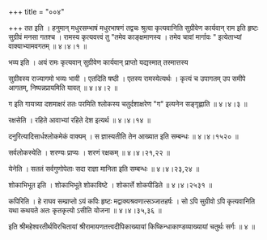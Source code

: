 +++
title = "००४"

+++
तत इति । हनुमान् मधुरसम्भाषं मधुरभाषणं तद्वचः श्रुत्वा कृत्यवानिति सुग्रीवेण कार्यवान् राम इति हृष्टः सुग्रीवं मनसा गतश्च । रामस्य कृत्यवत्त्वं तु "तमेव काङ्क्षमाणस्य । तमेव चावां मार्गावः " इत्येताभ्यां वाक्याभ्यामवगतम्  ॥  ४।४।१  ॥   

  

भव्य इति । अयं रामः कृत्यवान् सुग्रीवेण कार्यवान् प्राप्तो यद्यस्मात् तस्मात्तस्य  

सुग्रीवस्य राज्यागमो भव्यः भावी । एतदिति षष्ठी । एतस्य रामस्येत्यर्थः । कृत्यं च उपागतम् उप समीपे आगतम्, निष्पन्नप्रायमिति यावत्  ॥  ४।४।२  ॥   

  

ग इति गायत्र्या दशमाक्षरं ततः परमिति श्लोकस्य चतुर्दशाक्षरेण "ग" इत्यनेन सङ्गृह्णाति  ॥  ४।४।३  ॥   

  

रक्षसेति । रहिते आवाभ्यां रहिते देश इत्यर्थ  ॥  ४।४।१४  ॥   

  

दनुरित्यादिसार्धश्लोकमेकं वाक्यम् । स ज्ञास्यतीति तेन आख्यात इति सम्बन्धः  ॥  ४।४।१५२०  ॥   

  

सर्वलोकस्येति । शरण्यः प्राप्यः । शरणं रक्षकम्  ॥  ४।४।२१,२२  ॥   

  

येनेति । सततं सर्वगुणोपेताः सदा राज्ञा मानिता इति सम्बन्धः  ॥  ४।४।२३,२४  ॥   

  

शोकाभिभूत इति । शोकाभिभूते शोकाविष्टे । शोकार्त्ते शोकपीडिते  ॥  ४।४।२५३१  ॥   

  

कपिरिति । हे राघव सम्प्राप्तो ऽयं कपिः हृष्टः मद्वाक्यश्रवणात्सञ्जातहर्षः । सो ऽपि सुग्रीवो ऽपि कृत्यवानिति यथा कथयते अतः कृतकृत्यो ऽसीति योजना  ॥  ४।४।३५,३६  ॥   

  

इति श्रीमहेश्वरतीर्थविरचितायां श्रीरामायणतत्त्वदीपिकाख्यायां किष्किन्धाकाण्डव्याख्यायां चतुर्थः सर्गः  ॥  ४  ॥   

  


